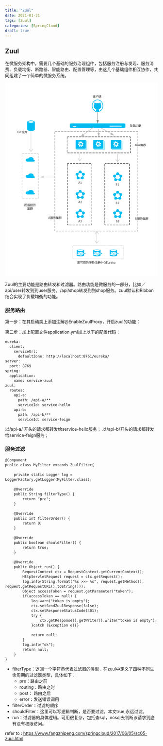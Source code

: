 ```yaml
---
title: "Zuul"
date: 2021-01-21
tags: [Zuul]
categories: [SpringCloud]
draft: true
---
```

## Zuul
在微服务架构中，需要几个基础的服务治理组件，包括服务注册与发现、服务消费、负载均衡、断路器、智能路由、配置管理等，由这几个基础组件相互协作，共同组建了一个简单的微服务系统。

![简单分布式架构](img/2279594-6b7c148110ebc56e.png)

Zuul的主要功能是路由转发和过滤器。路由功能是微服务的一部分，比如／api/user转发到到user服务，/api/shop转发到到shop服务。zuul默认和Ribbon结合实现了负载均衡的功能。


### 服务路由
第一步：在其启动类上添加注解@EnableZuulProxy，开启zuul的功能：

第二步：加上配置文件application.yml加上以下的配置代码：
```
eureka:
  client:
    serviceUrl:
      defaultZone: http://localhost:8761/eureka/
server:
  port: 8769
spring:
  application:
    name: service-zuul
zuul:
  routes:
    api-a:
      path: /api-a/**
      serviceId: service-hello
    api-b:
      path: /api-b/**
      serviceId: service-feign
```
以/api-a/ 开头的请求都转发给service-hello服务；
以/api-b/开头的请求都转发给service-feign服务；

### 服务过滤
```
@Component
public class MyFilter extends ZuulFilter{

    private static Logger log = LoggerFactory.getLogger(MyFilter.class);

    @Override
    public String filterType() {
        return "pre";
    }

    @Override
    public int filterOrder() {
        return 0;
    }

    @Override
    public boolean shouldFilter() {
        return true;
    }

    @Override
    public Object run() {
        RequestContext ctx = RequestContext.getCurrentContext();
        HttpServletRequest request = ctx.getRequest();
        log.info(String.format("%s >>> %s", request.getMethod(), request.getRequestURL().toString()));
        Object accessToken = request.getParameter("token");
        if(accessToken == null) {
            log.warn("token is empty");
            ctx.setSendZuulResponse(false);
            ctx.setResponseStatusCode(401);
            try {
                ctx.getResponse().getWriter().write("token is empty");
            }catch (Exception e){}

            return null;
        }
        log.info("ok");
        return null;
    }
}

```

- filterType：返回一个字符串代表过滤器的类型，在zuul中定义了四种不同生命周期的过滤器类型，具体如下：
	- pre：路由之前
    - routing：路由之时
    - post： 路由之后
    - error：发送错误调用
- filterOrder：过滤的顺序
- shouldFilter：这里可以写逻辑判断，是否要过滤，本文true,永远过滤。
- run：过滤器的具体逻辑。可用很复杂，包括查sql，nosql去判断该请求到底有没有权限访问。


refer to : https://www.fangzhipeng.com/springcloud/2017/06/05/sc05-zuul.html
